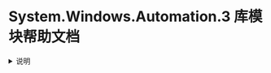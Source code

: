# System.Windows.Automation.3 库模块帮助文档


<details>  <summary>说明</summary>  <p>
导入 System.Windows.Automation.3 以后，
调用时仍然使用 System.Windows.Automation，用法基本兼容。
扩展了一些原来需要通过 COM 接口调用的功能，例如支持 TextPattern2 。

System.Windows.Automation.3 调用开源组件 UIAComWrapper：
https://github.com/TestStack/UIAComWrapper/

UIAComWrapper 开源许可证：
https://github.com/TestStack/UIAComWrapper/blob/master/LICENSE.txt

不需要再导入 System.Windows.Automation 。
</p></details>

